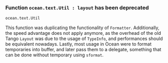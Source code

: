 ### Function `ocean.text.Util : layout` has been deprecated

`ocean.text.Util`

This function was duplicating the functionality of `Formatter`.
Additionally, the speed advantage does not apply anymore,
as the overhead of the old Tango `Layout` was due to the usage of `TypeInfo`,
and performances should be equivalent nowadays.
Lastly, most usage in Ocean were to format temporaries into buffer,
and later pass them to a delegate,
something that can be done without temporary using `sformat`.
